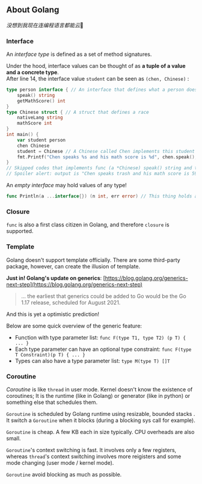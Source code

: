 ## About Golang

*没想到我现在连编程语言都能云*🤔

### Interface

An *interface type* is defined as a set of method signatures.	

Under the hood, interface values can be thought of as **a tuple of a value and a concrete type**.  
After line 14, the interface value `student` can be seen as `(chen, Chinese)` :

```go
type person interface { // An interface that defines what a person does
	speak() string
    getMathScore() int
}
type Chinese struct { // A struct that defines a race
	nativeLang string
	mathScore int
}
int main() {
    var student person
    chen Chinese
    student = Chinese // A Chinese called Chen implements this student   
    fmt.Printf("Chen speaks %s and his math score is %d", chen.speak(), chen.getMathScore())
}
// Skipped codes that implements func (a *Chinese) speak() string and the others
// Spoiler alert: output is "Chen speaks trash and his math score is 59."👌😎👍
```

An *empty interface* may hold values of any type!

```go
func Println(a ...interface{}) (n int, err error) // This thing holds any number and type of values. Damn!
```

### Closure

`func` is also a first class citizen in Golang, and therefore `closure` is supported.

### Template

Golang doesn't support template officially. There are some third-party package, however, can create the illusion of template. 

**Just in! Golang's update on generics**: [https://blog.golang.org/generics-next-step](https://blog.golang.org/generics-next-step)

> ... the earliest that generics could be added to Go would be the Go 1.17 release, scheduled for August 2021.

And this is yet a optimistic prediction!

Below are some quick overview of the generic feature:

* Function with type parameter list: `func F(type T1, type T2) (p T) { ... }`
* Each type parameter can have an optional type constraint: `func F(type T Constraint)(p T) { ... }`
* Types can also have a type parameter list: `type M(type T) []T`

### Coroutine

*Coroutine* is like `thread` in user mode. Kernel doesn't know the existence of coroutines; It is the runtime (like in Golang) or generator (like in python) or something else that schedules them.

`Goroutine` is scheduled by Golang runtime using resizable, bounded stacks . It switch a `Goroutine` when it blocks (during a blocking sys call for example). 

`Goroutine` is cheap. A few KB each in size typically. CPU overheads are also small.

`Goroutine`'s context switching is fast. It involves only a few registers, whereas `thread`'s context switching involves more reigisters and some mode changing (user mode / kernel mode).

`Goroutine` avoid blocking as much as possible. 